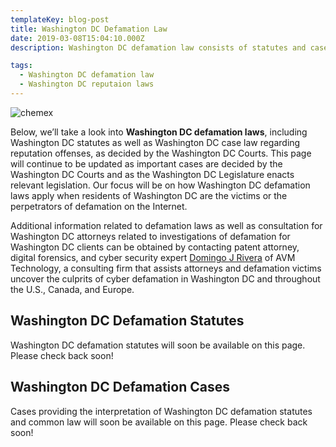 ```yaml
---
templateKey: blog-post
title: Washington DC Defamation Law
date: 2019-03-08T15:04:10.000Z
description: Washington DC defamation law consists of statutes and case law.  Defamation law in Washington DC may include libel, slander, false light, intereference with business relations, and other torts.  

tags:
  - Washington DC defamation law
  - Washington DC reputaion laws
---
```

![chemex](/img/chemex.jpg)

Below, we’ll take a look into **Washington DC defamation laws**, including Washington DC statutes as well as Washington DC case law regarding reputation offenses, as decided by the Washington DC Courts.  This page will continue to be updated as important cases are decided by the Washington DC Courts and as the Washington DC Legislature enacts relevant legislation.  Our focus will be on how Washington DC defamation laws apply when residents of Washington DC are the victims or the perpetrators of defamation on the Internet.

Additional information related to defamation laws as well as consultation for Washington DC attorneys related to investigations of defamation for Washington DC clients can be obtained by contacting patent attorney, digital forensics, and cyber security expert [Domingo J Rivera](http://www.forensicsvirginia.com) of AVM Technology, a consulting firm that assists attorneys and defamation victims uncover the culprits of cyber defamation in Washington DC and throughout the U.S., Canada, and Europe. 

## Washington DC Defamation Statutes

Washington DC defamation statutes will soon be available on this page.  Please check back soon! 

## Washington DC Defamation Cases

Cases providing the interpretation of Washington DC defamation statutes and common law will soon be available on this page.  Please check back soon! 
